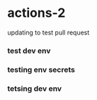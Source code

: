 # actions-2

updating to test pull request

### test dev env

### testing env secrets

### tetsing dev env

